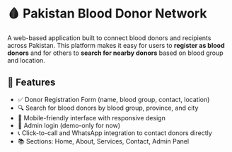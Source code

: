 # 🩸 Pakistan Blood Donor Network

A web-based application built to connect blood donors and recipients across Pakistan. This platform makes it easy for users to **register as blood donors** and for others to **search for nearby donors** based on blood group and location.

## 🚀 Features

- ✅ Donor Registration Form (name, blood group, contact, location)
- 🔍 Search for blood donors by blood group, province, and city
- 📱 Mobile-friendly interface with responsive design
- 🔐 Admin login (demo-only for now)
- 📞 Click-to-call and WhatsApp integration to contact donors directly
- 📚 Sections: Home, About, Services, Contact, Admin Panel
